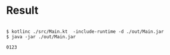 # Result


```

$ kotlinc ./src/Main.kt  -include-runtime -d ./out/Main.jar
$ java -jar ./out/Main.jar

0123

```
